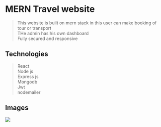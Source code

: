 # MERN Travel website
> This website is built on mern stack in this user can make booking of tour or transport <br>
> THe admin has his own dashboard <br>
> Fully secured and responsive <br>
## Technologies
> React <br>
> Node js <br>
> Express js <br>
> Mongodb <br>
> Jwt <br>
> nodemailer <br>
## Images

<img src=https://github.com/user-attachments/assets/2f6681d9-73ce-4bd7-a76a-e367c5beb1d6>

